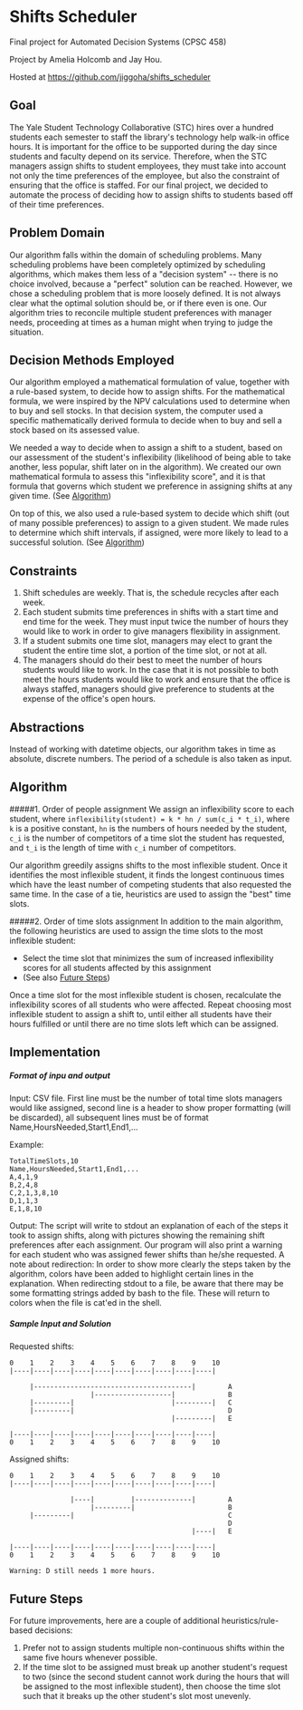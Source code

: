 # Shifts Scheduler
Final project for Automated Decision Systems (CPSC 458)

Project by Amelia Holcomb and Jay Hou.

Hosted at https://github.com/jiggoha/shifts_scheduler

## Goal
The Yale Student Technology Collaborative (STC) hires over a hundred students each semester to staff the library's technology help walk-in office hours. It is important for the office to be supported during the day since students and faculty depend on its service. Therefore, when the STC managers assign shifts to student employees, they must take into account not only the time preferences of the employee, but also the constraint of ensuring that the office is staffed. For our final project, we decided to automate the process of deciding how to assign shifts to students based off of their time preferences.

## Problem Domain
Our algorithm falls within the domain of scheduling problems. Many scheduling problems have been completely optimized by scheduling algorithms, which makes them less of a "decision system" -- there is no choice involved, because a "perfect" solution can be reached. However, we chose a scheduling problem that is more loosely defined. It is not always clear what the optimal solution should be, or if there even is one. Our algorithm tries to reconcile multiple student preferences with manager needs, proceeding at times as a human might when trying to judge the situation.

## Decision Methods Employed
Our algorithm employed a mathematical formulation of value, together with a rule-based system, to decide how to assign shifts. For the mathematical formula, we were inspired by the NPV calculations used to determine when to buy and sell stocks. In that decision system, the computer used a specific mathematically derived formula to decide when to buy and sell a stock based on its assessed value.

We needed a way to decide when to assign a shift to a student, based on our assessment of the student's inflexibility (likelihood of being able to take another, less popular, shift later on in the algorithm). We created our own mathematical formula to assess this "inflexibility score", and it is that formula that governs which student we preference in assigning shifts at any given time. (See [Algorithm](https://github.com/jiggoha/shifts_scheduler#algorithm))

On top of this, we also used a rule-based system to decide which shift (out of many possible preferences) to assign to a given student. We made rules to determine which shift intervals, if assigned, were more likely to lead to a successful solution. (See [Algorithm](https://github.com/jiggoha/shifts_scheduler#algorithm))

## Constraints
1. Shift schedules are weekly. That is, the schedule recycles after each week.
2. Each student submits time preferences in shifts with a start time and end time for the week. They must input twice the number of hours they would like to work in order to give managers flexibility in assignment.
3. If a student submits one time slot, managers may elect to grant the student the entire time slot, a portion of the time slot, or not at all. 
4. The managers should do their best to meet the number of hours students would like to work. In the case that it is not possible to both meet the hours students would like to work and ensure that the office is always staffed, managers should give preference to students at the expense of the office's open hours.

## Abstractions
Instead of working with datetime objects, our algorithm takes in time as absolute, discrete numbers. The period of a schedule is also taken as input.

## Algorithm
#####1. Order of people assignment
We assign an inflexibility score to each student, where
```inflexibility(student) = k * hn / sum(c_i * t_i)```, where ```k``` is a positive constant, ```hn``` is the numbers of hours needed by the student, ```c_i``` is the number of competitors of a time slot the student has requested, and ```t_i``` is the length of time with ```c_i``` number of competitors.

Our algorithm greedily assigns shifts to the most inflexible student. Once it identifies the most inflexible student, it finds the longest continuous times which have the least number of competing students that also requested the same time. In the case of a tie, heuristics are used to assign the "best" time slots.

#####2. Order of time slots assignment
In addition to the main algorithm, the following heuristics are used to assign the time slots to the most inflexible student:
* Select the time slot that minimizes the sum of increased inflexibility scores for all students affected by this assignment
* (See also [Future Steps](https://github.com/jiggoha/shifts_scheduler#future-steps))

Once a time slot for the most inflexible student is chosen, recalculate the inflexibility scores of all students who were affected. Repeat choosing most inflexible student to assign a shift to, until either all students have their hours fulfilled or until there are no time slots left which can be assigned.

## Implementation
##### Format of inpu and output
Input: CSV file. First line must be the number of total time slots managers would like assigned, second line is a header to show proper formatting (will be discarded), all subsequent lines must be of format Name,HoursNeeded,Start1,End1,...

Example:
```
TotalTimeSlots,10
Name,HoursNeeded,Start1,End1,...
A,4,1,9
B,2,4,8
C,2,1,3,8,10
D,1,1,3
E,1,8,10
```
Output: The script will write to stdout an explanation of each of the steps it took to assign shifts, along with pictures showing the remaining shift preferences after each assignment. Our program will also print a warning for each student who was assigned fewer shifts than he/she requested. A note about redirection: In order to show more clearly the steps taken by the algorithm, colors have been added to highlight certain lines in the explanation. When redirecting stdout to a file, be aware that there may be some formatting strings added by bash to the file. These will return to colors when the file is cat'ed in the shell.

##### Sample Input and Solution
Requested shifts:
```
0    1    2    3    4    5    6    7    8    9    10    
|----|----|----|----|----|----|----|----|----|----|

     |---------------------------------------|        A
                    |-------------------|             B
     |---------|                        |---------|   C
     |---------|                                      D
                                        |---------|   E

|----|----|----|----|----|----|----|----|----|----|
0    1    2    3    4    5    6    7    8    9    10
```

Assigned shifts:
```
0    1    2    3    4    5    6    7    8    9    10    
|----|----|----|----|----|----|----|----|----|----|

               |----|         |--------------|        A
                    |---------|                       B
     |---------|                                      C
                                                      D
                                             |----|   E

|----|----|----|----|----|----|----|----|----|----|
0    1    2    3    4    5    6    7    8    9    10    

Warning: D still needs 1 more hours.
```

## Future Steps
For future improvements, here are a couple of additional heuristics/rule-based decisions:

1. Prefer not to assign students multiple non-continuous shifts within the same five hours whenever possible.
2. If the time slot to be assigned must break up another student's request to two (since the second student cannot work during the hours that will be assigned to the most inflexible student), then choose the time slot such that it breaks up the other student's slot most unevenly.
